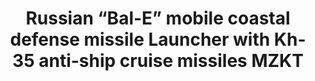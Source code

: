 ---
layout: product
title: "Russian “Bal-E” mobile coastal defense missile Launcher with Kh-35 anti-ship cruise missiles MZKT"
price: "4500" 
desc: "Maketa"
img_path: "/assets/img/UA72030.jpg"
brand: "N/A"
available: true
special_offer: false
new: true
soon: false
cat: "010000"
subcat: "013300"
subsubcat: "0N/A"
sifra: "UA72030"
---